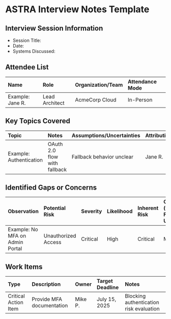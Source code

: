 # ASTRA Interview Notes Template

## Interview Session Information
- Session Title:
- Date:
- Systems Discussed:

## Attendee List
| Name | Role | Organization/Team | Attendance Mode |
|:--|:--|:--|:--|
| Example: Jane R. | Lead Architect | AcmeCorp Cloud | In-Person |

## Key Topics Covered
| Topic | Notes | Assumptions/Uncertainties | Attribution |
|:--|:--|:--|:--|
| Example: Authentication | OAuth 2.0 flow with fallback | Fallback behavior unclear | Jane R. |

## Identified Gaps or Concerns
| Observation | Potential Risk | Severity | Likelihood | Inherent Risk | Owner (for Follow-Up) |
|:--|:--|:--|:--|:--|:--|
| Example: No MFA on Admin Portal | Unauthorized Access | Critical | High | Critical | Mike P. |

## Work Items
| Type | Description | Owner | Target Deadline | Notes |
|:--|:--|:--|:--|:--|
| Critical Action Item | Provide MFA documentation | Mike P. | July 15, 2025 | Blocking authentication risk evaluation |
